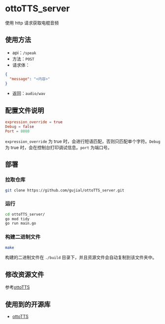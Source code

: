 # ottoTTS_server
使用 http 请求获取电棍音频

## 使用方法
- api：`/speak`
- 方法：`POST`
- 请求体：
```json
{
  "message": "<内容>"
}
```
- 返回：`audio/wav`

## 配置文件说明
```toml
expression_override = true
Debug = false
Port = 8080
```
`expression_override` 为 true 时，会进行短语匹配，否则只匹配单个字符。`Debug` 为 true 时，会在控制台打印调试信息。`port` 为端口号。

## 部署

### 拉取仓库
```bash
git clone https://github.com/gujial/ottoTTS_server.git
```

### 运行
```bash
cd ottoTTS_server/
go mod tidy
go run main.go
```

### 构建二进制文件
```bash
make
```
构建的二进制文件在 `./build` 目录下，并且资源文件会自动复制到该文件夹中。

## 修改资源文件
参考[ottoTTS](https://github.com/gujial/ottoTTS?tab=readme-ov-file#%E4%BF%AE%E6%94%B9%E8%B5%84%E6%BA%90%E6%96%87%E4%BB%B6)

## 使用到的开源库
- [ottoTTS](https://github.com/gujial/ottoTTS_server)